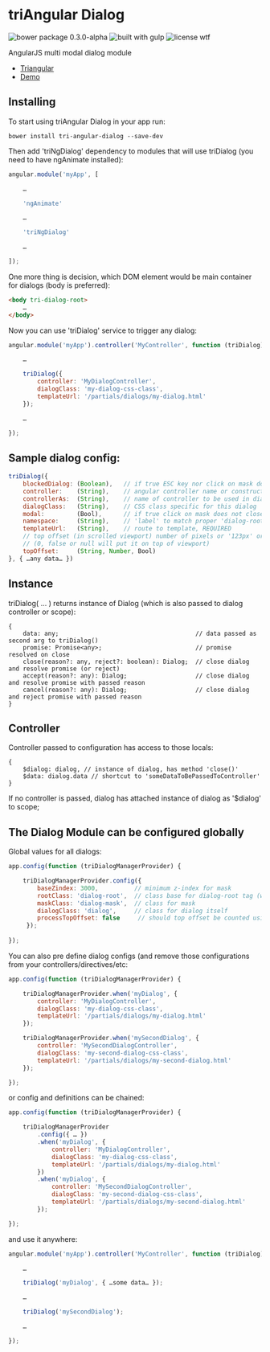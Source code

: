 triAngular Dialog
=================

![bower package 0.3.0-alpha](https://img.shields.io/badge/bower_package-0.3.0--beta-yellow.svg?style=flat-square)
![built with gulp](https://img.shields.io/badge/built_with-gulp-lightgrey.svg?style=flat-square)
![license wtf](https://img.shields.io/badge/license-wtf-blue.svg?style=flat-square)

AngularJS multi modal dialog module

* [Triangular](http://triangular.io)
* [Demo](http://jsfiddle.net/triangular/suh96jt6/embedded/result,js,html,css/)

Installing
----------

To start using triAngular Dialog in your app run:

```
bower install tri-angular-dialog --save-dev
```

Then add 'triNgDialog' dependency to modules that will use triDialog (you need to have ngAnimate installed):

```javascript
angular.module('myApp', [

    …

    'ngAnimate'

    …

    'triNgDialog'

    …

]);
```

One more thing is decision, which DOM element would be main container for dialogs (body is preferred):

```html
<body tri-dialog-root>
    …
</body>
```

Now you can use 'triDialog' service to trigger any dialog:

```javascript
angular.module('myApp').controller('MyController', function (triDialog) {

    …

    triDialog({
        controller: 'MyDialogController',
        dialogClass: 'my-dialog-css-class',
        templateUrl: '/partials/dialogs/my-dialog.html'
    });

    …

});
```

Sample dialog config:
---------------------

```javascript
triDialog({
    blockedDialog: (Boolean),   // if true ESC key nor click on mask does not close dialog (overrides modal)
    controller:    (String),    // angular controller name or constructor
    controllerAs:  (String),    // name of controller to be used in dialog's
    dialogClass:   (String),    // CSS class specific for this dialog
    modal:         (Bool),      // if true click on mask does not close dialog
    namespace:     (String),    // 'label' to match proper 'dialog-root', defaults to 'main'
    templateUrl:   (String),    // route to template, REQUIRED
    // top offset (in scrolled viewport) number of pixels or '123px' or '32%'
    // (0, false or null will put it on top of viewport)
    topOffset:     (String, Number, Bool)
}, { …any data… })
```

Instance
--------

triDialog( … ) returns instance of Dialog (which is also passed to dialog controller or scope):

```
{
    data: any;                                      // data passed as second arg to triDialog()
    promise: Promise<any>;                          // promise resolved on close
    close(reason?: any, reject?: boolean): Dialog;  // close dialog and resolve promise (or reject)
    accept(reason?: any): Dialog;                   // close dialog and resolve promise with passed reason
    cancel(reason?: any): Dialog;                   // close dialog and reject promise with passed reason
}
```

Controller
----------

Controller passed to configuration has access to those locals:

```
{
    $dialog: dialog, // instance of dialog, has method 'close()'
    $data: dialog.data // shortcut to 'someDataToBePassedToController'
}
```

If no controller is passed, dialog has attached instance of dialog as '$dialog' to scope;

The Dialog Module can be configured globally
--------------------------------------------

Global values for all dialogs:


```javascript
app.config(function (triDialogManagerProvider) {

    triDialogManagerProvider.config({
        baseZindex: 3000,          // minimum z-index for mask
        rootClass: 'dialog-root',  // class base for dialog-root tag (when inner dialogs are active)
        maskClass: 'dialog-mask',  // class for mask
        dialogClass: 'dialog',     // class for dialog itself
        processTopOffset: false     // should top offset be counted using some internal rules
     });
     
});
```

You can also pre define dialog configs (and remove those configurations from your controllers/directives/etc:


```javascript
app.config(function (triDialogManagerProvider) {

    triDialogManagerProvider.when('myDialog', {
        controller: 'MyDialogController',
        dialogClass: 'my-dialog-css-class',
        templateUrl: '/partials/dialogs/my-dialog.html'
    });

    triDialogManagerProvider.when('mySecondDialog', {
        controller: 'MySecondDialogController',
        dialogClass: 'my-second-dialog-css-class',
        templateUrl: '/partials/dialogs/my-second-dialog.html'
    });

});
```

or config and definitions can be chained:

```javascript
app.config(function (triDialogManagerProvider) {

    triDialogManagerProvider
        .config({ … })
        .when('myDialog', {
            controller: 'MyDialogController',
            dialogClass: 'my-dialog-css-class',
            templateUrl: '/partials/dialogs/my-dialog.html'
        })
        .when('myDialog', {
            controller: 'MySecondDialogController',
            dialogClass: 'my-second-dialog-css-class',
            templateUrl: '/partials/dialogs/my-second-dialog.html'
        });

});
```

and use it anywhere:


```javascript
angular.module('myApp').controller('MyController', function (triDialog) {

    …

    triDialog('myDialog', { …some data… });

    …

    triDialog('mySecondDialog');

    …

});
```